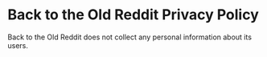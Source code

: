 # Back to the Old Reddit Privacy Policy

Back to the Old Reddit does not collect any personal information about its users. 